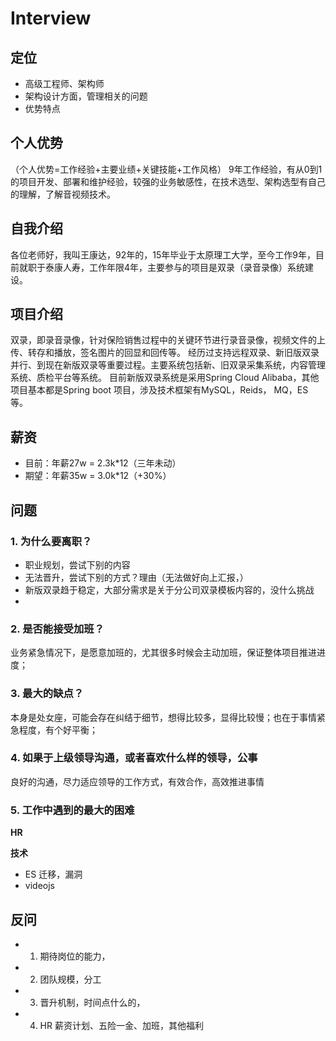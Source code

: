 # Interview

## 定位
- 高级工程师、架构师
- 架构设计方面，管理相关的问题
- 优势特点
## 个人优势
（个人优势=工作经验+主要业绩+关键技能+工作风格）
9年工作经验，有从0到1的项目开发、部署和维护经验，较强的业务敏感性，在技术选型、架构选型有自己的理解，了解音视频技术。
## 自我介绍

各位老师好，我叫王康达，92年的，15年毕业于太原理工大学，至今工作9年，目前就职于泰康人寿，工作年限4年，主要参与的项目是双录（录音录像）系统建设。

## 项目介绍

双录，即录音录像，针对保险销售过程中的关键环节进行录音录像，视频文件的上传、转存和播放，签名图片的回显和回传等。
经历过支持远程双录、新旧版双录并行、到现在新版双录等重要过程。主要系统包括新、旧双录采集系统，内容管理系统、质检平台等系统。
目前新版双录系统是采用Spring Cloud Alibaba，其他项目基本都是Spring boot 项目，涉及技术框架有MySQL，Reids， MQ，ES等。

## 薪资

- 目前：年薪27w = 2.3k*12（三年未动）
- 期望：年薪35w = 3.0k*12（+30%）

## 问题

### 1. 为什么要离职？
- 职业规划，尝试下别的内容
- 无法晋升，尝试下别的方式？理由（无法做好向上汇报，）
- 新版双录趋于稳定，大部分需求是关于分公司双录模板内容的，没什么挑战
- 
### 2. 是否能接受加班？

业务紧急情况下，是愿意加班的，尤其很多时候会主动加班，保证整体项目推进进度；

### 3. 最大的缺点？

本身是处女座，可能会存在纠结于细节，想得比较多，显得比较慢；也在于事情紧急程度，有个好平衡；

### 4. 如果于上级领导沟通，或者喜欢什么样的领导，公事

良好的沟通，尽力适应领导的工作方式，有效合作，高效推进事情

### 5. 工作中遇到的最大的困难
**HR**

**技术**
- ES 迁移，漏洞
- videojs



## 反问

- 1. 期待岗位的能力，
- 2. 团队规模，分工
- 3. 晋升机制，时间点什么的，
- 4. HR 薪资计划、五险一金、加班，其他福利 

